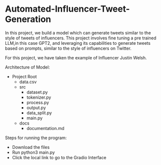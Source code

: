 # Automated-Influencer-Tweet-Generation
In this project, we build a model which can generate tweets similar to the style of tweets of influencers.
This project involves fine tuning a pre trained LLM,in this case GPT2, and leveraging its capabilities to generate tweets based on prompts, similar to the style of influencers on Twitter.

For this project, we have taken the example of Influencer Justin Welsh.

Architecture of Model:
- Project Root
  - data.csv
  - src
    - dataset.py
    - tokenizer.py
    - process.py
    - output.py
    - data_split.py
    - main.py
  - docs
    - documentation.md
   
Steps for running the program:
- Download the files
- Run python3 main.py
- Click the local link to go to the Gradio Interface
